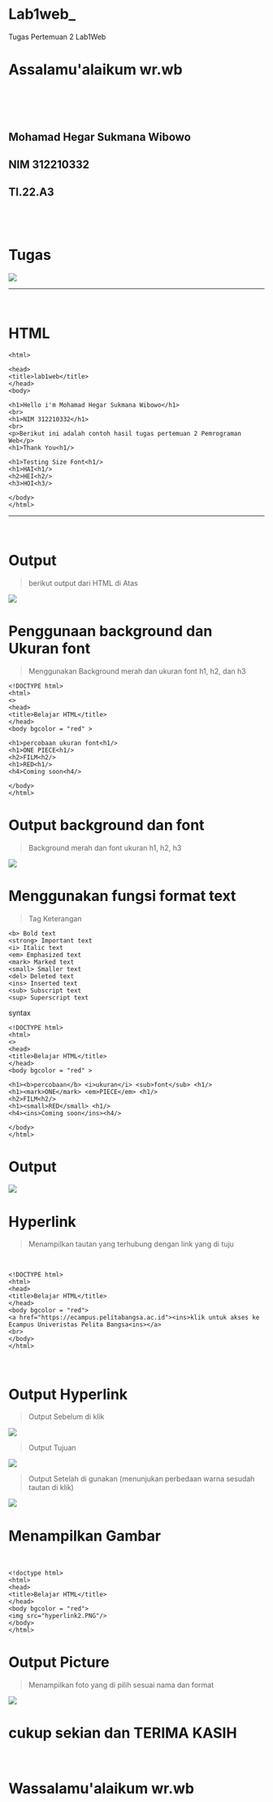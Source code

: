 # Lab1web_
Tugas Pertemuan 2 Lab1Web
<br>
<h1>Assalamu'alaikum wr.wb<h1/>
<br>
<h2>Mohamad Hegar Sukmana Wibowo<h2/>
<h2>NIM 312210332<h2/>
<h2>TI.22.A3<h2/>
<br>

# Tugas
<img src="Tugas.PNG">
<hr>
<br>

# HTML
```<!DOCTYPE html>
<html>

<head>
<title>lab1web</title>
</head>
<body>

<h1>Hello i'm Mohamad Hegar Sukmana Wibowo</h1>
<br>
<h1>NIM 312210332</h1>
<br>
<p>Berikut ini adalah contoh hasil tugas pertemuan 2 Pemrograman Web</p>
<h1>Thank You<h1/>

<h1>Testing Size Font<h1/>
<h1>HAI<h1/>
<h2>HEI<h2/>
<h3>HOI<h3/>

</body>
</html>
```
<hr>
<br>

# Output
> berikut output dari HTML di Atas
<img src="outputtugas.png">

# Penggunaan background dan Ukuran font
> Menggunakan Background merah dan ukuran font h1, h2, dan h3
```
<!DOCTYPE html>
<html>
<>
<head>
<title>Belajar HTML</title>
</head>
<body bgcolor = "red" >

<h1>percobaan ukuran font<h1/>
<h1>ONE PIECE<h1/>
<h2>FILM<h2/>
<h1>RED<h1/>
<h4>Coming soon<h4/>

</body>
</html>
```
# Output background dan font
> Background merah dan font ukuran h1, h2, h3

<img src="bgfont.png">

# Menggunakan fungsi format text
> Tag Keterangan
```
<b> Bold text
<strong> Important text
<i> Italic text
<em> Emphasized text
<mark> Marked text
<small> Smaller text
<del> Deleted text
<ins> Inserted text
<sub> Subscript text
<sup> Superscript text
```

syntax
```
<!DOCTYPE html>
<html>
<>
<head>
<title>Belajar HTML</title>
</head>
<body bgcolor = "red" >

<h1><b>percobaan</b> <i>ukuran</i> <sub>font</sub> <h1/>
<h1><mark>ONE</mark> <em>PIECE</em> <h1/>
<h2>FILM<h2/>
<h1><small>RED</small> <h1/>
<h4><ins>Coming soon</ins><h4/>

</body>
</html>
```
# Output
<img src="htmlformattext.png">

# Hyperlink
> Menampilkan tautan yang terhubung dengan link yang di tuju
<br>

```
<!DOCTYPE html>
<html>
<head>
<title>Belajar HTML</title>
</head>
<body bgcolor = "red">
<a href="https://ecampus.pelitabangsa.ac.id"><ins>klik untuk akses ke Ecampus Univeristas Pelita Bangsa<ins></a>
<br>
</body>
</html>
```
<br>

# Output Hyperlink

> Output Sebelum di klik

<img src="hyperlink1.png">

> Output Tujuan

<img src="hyperlink2.PNG">

> Output Setelah di gunakan (menunjukan perbedaan warna sesudah tautan di klik)

<img src="hyperlink3.png">

# Menampilkan Gambar

<br>

```
<!doctype html>
<html>
<head>
<title>Belajar HTML</title>
</head>
<body bgcolor = "red">
<img src="hyperlink2.PNG"/>
</body>
</html>
```

# Output Picture
> Menampilkan foto yang di pilih sesuai nama dan format

<img src="pic.PNG">

<h1> cukup sekian dan TERIMA KASIH</h1>
<br>

<h1>Wassalamu'alaikum wr.wb</h1>





